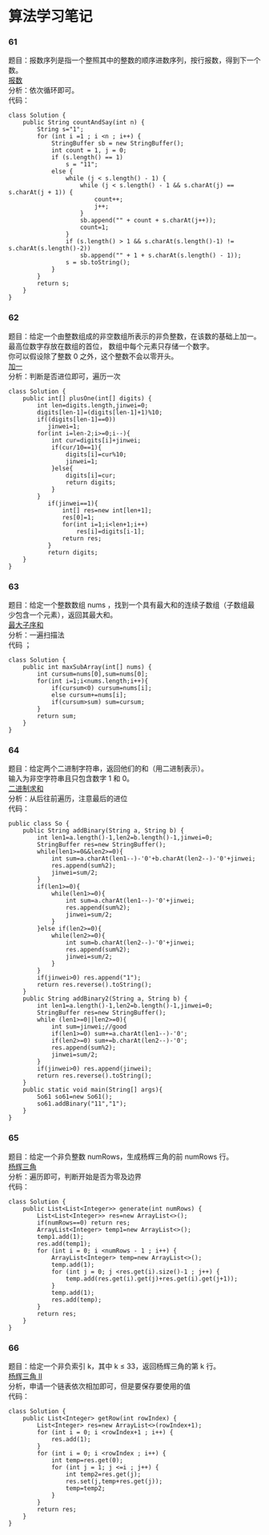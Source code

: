 # 算法学习笔记  
### 61
题目：报数序列是指一个整照其中的整数的顺序进数序列，按行报数，得到下一个数。  
[报数](https://leetcode-cn.com/problems/count-and-say/description/)  
分析：依次循环即可。  
代码：
~~~
class Solution {
    public String countAndSay(int n) {
        String s="1";
        for (int i =1 ; i <n ; i++) {
            StringBuffer sb = new StringBuffer();
            int count = 1, j = 0;
            if (s.length() == 1)
                s = "11";
            else {
                while (j < s.length() - 1) {
                    while (j < s.length() - 1 && s.charAt(j) == s.charAt(j + 1)) {
                        count++;
                        j++;
                    }
                    sb.append("" + count + s.charAt(j++));
                    count=1;
                }
                if (s.length() > 1 && s.charAt(s.length()-1) != s.charAt(s.length()-2))
                    sb.append("" + 1 + s.charAt(s.length() - 1));
                s = sb.toString();
            }
        }
        return s;
    }
}
~~~

### 62
题目：给定一个由整数组成的非空数组所表示的非负整数，在该数的基础上加一。  
最高位数字存放在数组的首位， 数组中每个元素只存储一个数字。  
你可以假设除了整数 0 之外，这个整数不会以零开头。  
[加一](https://leetcode-cn.com/problems/plus-one/description/)  
分析：判断是否进位即可，遍历一次   
~~~
class Solution {
    public int[] plusOne(int[] digits) {
        int len=digits.length,jinwei=0;
        digits[len-1]=(digits[len-1]+1)%10;
        if((digits[len-1]==0))
           jinwei=1;
        for(int i=len-2;i>=0;i--){
            int cur=digits[i]+jinwei;
            if(cur/10==1){
                digits[i]=cur%10;
                jinwei=1;
            }else{
                digits[i]=cur;
                return digits;
            }
        }
           if(jinwei==1){
               int[] res=new int[len+1];
               res[0]=1;
               for(int i=1;i<len+1;i++)
                   res[i]=digits[i-1];
               return res;
           }
           return digits;
    }
}
~~~
 
### 63
题目：给定一个整数数组 nums ，找到一个具有最大和的连续子数组（子数组最少包含一个元素），返回其最大和。  
[最大子序和](https://leetcode-cn.com/problems/maximum-subarray/description/)  
分析：一遍扫描法  
代码 ；
~~~
class Solution {
    public int maxSubArray(int[] nums) {
        int cursum=nums[0],sum=nums[0];
        for(int i=1;i<nums.length;i++){
            if(cursum<0) cursum=nums[i];
            else cursum+=nums[i];
            if(cursum>sum) sum=cursum;
        }
        return sum;
    }
}
~~~

### 64
题目：给定两个二进制字符串，返回他们的和（用二进制表示）。  
输入为非空字符串且只包含数字 1 和 0。    
[二进制求和](https://leetcode-cn.com/problems/add-binary/description/)  
分析：从后往前遍历，注意最后的进位  
代码：
~~~
public class So {
    public String addBinary(String a, String b) {
        int len1=a.length()-1,len2=b.length()-1,jinwei=0;
        StringBuffer res=new StringBuffer();
        while(len1>=0&&len2>=0){
            int sum=a.charAt(len1--)-'0'+b.charAt(len2--)-'0'+jinwei;
            res.append(sum%2);
            jinwei=sum/2;
        }
        if(len1>=0){
            while(len1>=0){
                int sum=a.charAt(len1--)-'0'+jinwei;
                res.append(sum%2);
                jinwei=sum/2;
            }
        }else if(len2>=0){
            while(len2>=0){
                int sum=b.charAt(len2--)-'0'+jinwei;
                res.append(sum%2);
                jinwei=sum/2;
            }
        }
        if(jinwei>0) res.append("1");
        return res.reverse().toString();
    }
    public String addBinary2(String a, String b) {
        int len1=a.length()-1,len2=b.length()-1,jinwei=0;
        StringBuffer res=new StringBuffer();
        while (len1>=0||len2>=0){
            int sum=jinwei;//good
            if(len1>=0) sum+=a.charAt(len1--)-'0';
            if(len2>=0) sum+=b.charAt(len2--)-'0';
            res.append(sum%2);
            jinwei=sum/2;
        }
        if(jinwei>0) res.append(jinwei);
        return res.reverse().toString();
    }
    public static void main(String[] args){
        So61 so61=new So61();
        so61.addBinary("11","1");
    }
}
~~~

### 65
题目：给定一个非负整数 numRows，生成杨辉三角的前 numRows 行。  
[杨辉三角](https://leetcode-cn.com/problems/pascals-triangle/description/)  
分析：遍历即可，判断开始是否为零及边界  
代码：
~~~
class Solution {
    public List<List<Integer>> generate(int numRows) {
        List<List<Integer>> res=new ArrayList<>();
        if(numRows==0) return res;
        ArrayList<Integer> temp1=new ArrayList<>();
        temp1.add(1);
        res.add(temp1);
        for (int i = 0; i <numRows - 1 ; i++) {
            ArrayList<Integer> temp=new ArrayList<>();
            temp.add(1);
            for (int j = 0; j <res.get(i).size()-1 ; j++) {
                temp.add(res.get(i).get(j)+res.get(i).get(j+1));
            }
            temp.add(1);
            res.add(temp);
        }
        return res;
    }
}
~~~

### 66
题目：给定一个非负索引 k，其中 k ≤ 33，返回杨辉三角的第 k 行。  
[杨辉三角 II](https://leetcode-cn.com/problems/pascals-triangle-ii/description/)  
分析，申请一个链表依次相加即可，但是要保存要使用的值  
代码：
~~~
class Solution {
    public List<Integer> getRow(int rowIndex) {
        List<Integer> res=new ArrayList<>(rowIndex+1);
        for (int i = 0; i <rowIndex+1 ; i++) {
            res.add(1);
        }
        for (int i = 0; i <rowIndex ; i++) {
            int temp=res.get(0);
            for (int j = 1; j <=i ; j++) {
                int temp2=res.get(j);
                res.set(j,temp+res.get(j));
                temp=temp2;
            }
        }
        return res;
    }
}
~~~


